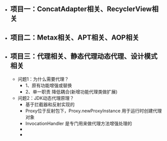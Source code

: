 - ## 项目一：ConcatAdapter相关、RecyclerView相关
- ## 项目二：Metax相关、APT相关、AOP相关
- ## 项目三：代理相关、静态代理动态代理、设计模式相关
	- 问题1：为什么需要代理？
		- 1、原有功能增强或替换
		- 2、单一职责 降低耦合(新增功能代理类做扩展)
	- 问题2：JDK动态代理原理？
		- 基于拦截器和反射实现的
		- Proxy位于反射包下，Proxy.newProxyInstance 用于运行时创建代理对象
		- InvocationHandler 是专门用来做代理方法增强处理的
		-
		-